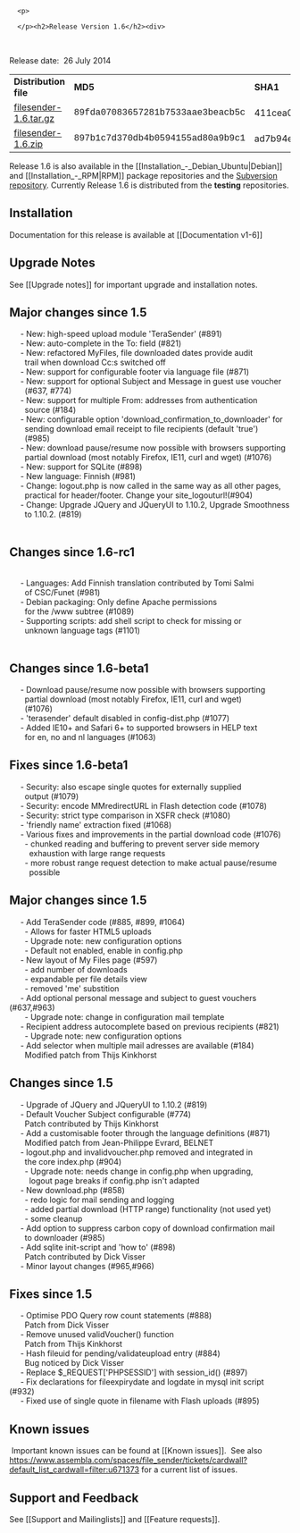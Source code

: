 
      
      <p> 
      
      </p><h2>Release Version 1.6</h2><div>
<p> </p><p>Release date:  26 July 2014</p>
<table border="0">
<tbody>
<tr>
<td><b>Distribution file</b></td>
<td><b>MD5</b></td>
<td><b>SHA1</b></td>
</tr>
<tr>
<td><a href="https://downloads.filesender.org/filesender-1.6.tar.gz">filesender-1.6.tar.gz</a></td>
<td><span style="font-family: courier new,courier;">89fda07083657281b7533aae3beacb5c<br></span></td>
<td>411cea0c5eaeea4653cbe71d8b6cdb076bbcd3d1<br></td>
</tr>
<tr>
<td><a href="https://downloads.filesender.org/filesender-1.6.zip">filesender-1.6.zip</a></td>
<td><span style="font-family: courier new,courier;">897b1c7d370db4b0594155ad80a9b9c1<br></span></td>
<td>ad7b94ef734c9c94f5090e0632c2e86c71c5be10<br></td>
</tr>
</tbody>
</table>
<p>Release 1.6 is also available in the 
[[Installation_-_Debian_Ubuntu|Debian]] and [[Installation_-_RPM|RPM]] 
package repositories and 
the <a href="http://subversion.assembla.com/svn/file_sender/filesender/tags/filesender-1.6/">Subversion repository</a>. Currently Release 1.6 is distributed from the <b>testing</b> repositories.</p>
<h2>Installation</h2>
<p>Documentation for this release is available at [[Documentation v1-6]]<br></p>
</div>
<div>
<h2>Upgrade Notes</h2>
<p>See [[Upgrade notes]] for important upgrade and installation notes.  </p><p></p><h2>Major changes since 1.5</h2><p>     - New: high-speed upload module 'TeraSender' (#891)<br>     - New: auto-complete in the To: field (#821)<br>     - New: refactored MyFiles, file downloaded dates provide audit<br>       trail when download Cc:s switched off<br>     - New: support for configurable footer via language file (#871)<br>     - New: support for optional Subject and Message in guest use voucher<br>       (#637, #774) <br>     - New: support for multiple From: addresses from authentication<br>       source (#184)<br>     - New: configurable option 'download_confirmation_to_downloader' for<br>       sending download email receipt to file recipients (default 'true')<br>       (#985)<br>     - New: download pause/resume now possible with browsers supporting<br>       partial download (most notably Firefox, IE11, curl and wget) (#1076)<br>     - New: support for SQLite (#898) <br>     - New language: Finnish (#981) <br>     - Change: logout.php is now called in the same way as all other pages,<br>       practical for header/footer. Change your site_logouturl!(#904)<br>     - Change: Upgrade JQuery and JQueryUI to 1.10.2, Upgrade Smoothness<br>       to 1.10.2. (#819)<br> </p><h2>Changes since 1.6-rc1</h2><p><br>     - Languages: Add Finnish translation contributed by Tomi Salmi<br>       of CSC/Funet (#981)<br>     - Debian packaging: Only define Apache <Directory> permissions<br>       for the <filesenderbase>/www subtree (#1089)<br>     - Supporting scripts: add shell script to check for missing or<br>       unknown language tags (#1101)<br><br></p><h2>Changes since 1.6-beta1</h2><p>     - Download pause/resume now possible with browsers supporting<br>       partial download (most notably Firefox, IE11, curl and wget)<br>       (#1076)<br>     - 'terasender' default disabled in config-dist.php (#1077)<br>     - Added IE10+ and Safari 6+ to supported browsers in HELP text<br>       for en, no and nl languages (#1063)<br></p><h2>Fixes since 1.6-beta1</h2><p>     - Security: also escape single quotes for externally supplied<br>       output (#1079)<br>     - Security: encode MMredirectURL in Flash detection code (#1078)<br>     - Security: strict type comparison in XSFR check (#1080)<br>     - 'friendly name' extraction fixed (#1068)<br>     - Various fixes and improvements in the partial download code (#1076)<br>       - chunked reading and buffering to prevent server side memory<br>         exhaustion with large range requests<br>       - more robust range request detection to make actual pause/resume<br>         possible <br></p><h2>Major changes since 1.5</h2>     - Add TeraSender code (#885, #899, #1064)<br>       - Allows for faster HTML5 uploads<br>       - Upgrade note: new configuration options<br>       - Default not enabled, enable in config.php<br>     - New layout of My Files page (#597)<br>       - add number of downloads<br>       - expandable per file details view<br>       - removed 'me' substition<br>     - Add optional personal message and subject to guest vouchers (#637,#963)<br>       - Upgrade note: change in configuration mail template<br>     - Recipient address autocomplete based on previous recipients (#821)<br>       - Upgrade note: new configuration options<br>     - Add selector when multiple mail adresses are available (#184)<br>       Modified patch from Thijs Kinkhorst<br><h2>Changes since 1.5</h2>     - Upgrade of JQuery and JQueryUI to 1.10.2 (#819)<br>     - Default Voucher Subject configurable (#774)<br>       Patch contributed by Thijs Kinkhorst<br>     - Add a customisable footer through the language definitions (#871)<br>       Modified patch from Jean-Philippe Evrard, BELNET<br>     - logout.php and invalidvoucher.php removed and integrated in<br>       the core index.php (#904)<br>       - Upgrade note: needs change in config.php when upgrading,<br>         logout page breaks if config.php isn't adapted<br>     - New download.php (#858)<br>       - redo logic for mail sending and logging<br>       - added partial download (HTTP range) functionality (not used yet)<br>       - some cleanup<br>     - Add option to suppress carbon copy of download confirmation mail<br>       to downloader (#985)<br>     - Add sqlite init-script and 'how to' (#898)<br>       Patch contributed by Dick Visser<br>     - Minor layout changes (#965,#966)<br><h2>Fixes since 1.5</h2>     - Optimise PDO Query row count statements (#888)<br>       Patch from Dick Visser<br>     - Remove unused validVoucher() function<br>       Patch from Thijs Kinkhorst<br>     - Hash fileuid for pending/validateupload entry (#884)<br>       Bug noticed by Dick Visser<br>     - Replace $_REQUEST['PHPSESSID'] with session_id() (#897)<br>     - Fix declarations for fileexpirydate and logdate in mysql init script (#932)<br>     - Fixed use of single quote in filename with Flash uploads (#895)<br><h2>Known issues</h2> Important known issues can be found at [[Known issues]]. 
See also <a href="https://www.assembla.com/spaces/file_sender/tickets/cardwall?default_list_cardwall=filter:u671373">https://www.assembla.com/spaces/file_sender/tickets/cardwall?default_list_cardwall=filter:u671373</a> for a current list of issues.</div>
<div>
<h2>Support and Feedback</h2>
<p>See [[Support and Mailinglists]] and [[Feature requests]].</p>
</div>
    
    
    
    
    
    
    
    
    
    
    
    
    
    
    
    
    
    
    
    
    
    
    
    
    
    
    
    
    
    
    
    
    
    
    
